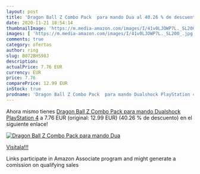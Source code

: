 ```yaml
---
layout: post
title: 'Dragon Ball Z Combo Pack  para mando Dua al 40.26 % de descuento'
date: 2020-11-21 18:54:14
thumbnailImage: 'https://m.media-amazon.com/images/I/41v0LJOWP7L._SL200_.jpg'
images: [ 'https://m.media-amazon.com/images/I/41v0LJOWP7L._SL200_.jpg' ]
comments: true
category: ofertas
author: ring
slug: B072BHS98J
description:
actualPrice: 7.76 EUR
currency: EUR
price: 7.76
comparePrice: 12.99 EUR
inStock: true
prodname: 'Dragon Ball Z Combo Pack  para mando Dualshock PlayStation 4'
---
```


Ahora mismo tienes [Dragon Ball Z Combo Pack  para mando Dualshock PlayStation 4](https://www.amazon.es/dp/B072BHS98J/?tag=tolees-21) a 7.76 EUR (original: 12.99 EUR) (40.26 %  de descuento) en el siguiente enlace!

[![Dragon Ball Z Combo Pack  para mando Dua](https://m.media-amazon.com/images/I/41v0LJOWP7L._SL200_.jpg)](https://www.amazon.es/dp/B072BHS98J/?tag=tolees-21)

[Visítala!!!](https://www.amazon.es/dp/B072BHS98J/?tag=tolees-21)

Links participate in Amazon Associate program and might generate a comission on qualifying sales
